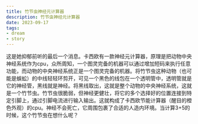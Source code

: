 ```yaml
---
title: 竹节虫神经元计算器
description: 竹节虫神经元计算器
date: 2023-09-17
tags: 
- dream
- story
---
```


这是她抑郁前听的最后一个消息。卡西欧有一款神经元计算器，原理是把动物中央神经系统作为cpu，众所周知，一个图灵完备的机器可以通过增加短码来执行任意功能，而动物的中央神经系统正是一个图灵完备的机器。将竹节虫这种动物（也可能是蜈蚣）的中线轻轻环剪开，可见一个黑色的线包在一个透明管中，透明管就是它的神经管，黑线就是神经。将黑线取出，这就是整个动物的中央神经系统，这就是一个竹节虫。竹节虫很脆弱，但神经更健壮，将它的多个选择好的位置连接到特定引脚上，通过引脚电流进行输入输出。这就构成了卡西欧节能计算器（醒目的橙色外观）的cpu。神经不会死亡，它周围包裹了合适的人造内环境。当计算3+5的时候，这个竹节虫在想什么呢？